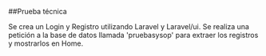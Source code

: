 ##Prueba técnica

Se crea un Login y Registro utilizando Laravel y Laravel/ui.
Se realiza una petición a la base de datos llamada 'pruebasysop' para extraer los registros y mostrarlos en Home.

